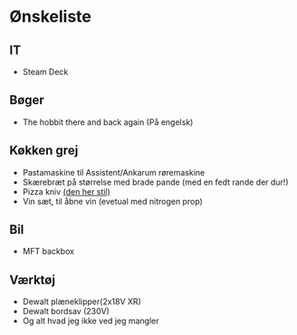 # Ønskeliste

## IT
- Steam Deck

## Bøger
- The hobbit there and back again (På engelsk)

## Køkken grej
- Pastamaskine til Assistent/Ankarum røremaskine
- Skærebræt på størrelse med brade pande (med en fedt rande der dur!)
- Pizza kniv [(den her stil)](https://www.morsoeshop.com/dk/produkter/kitchen/koekkenredskaber/morsoe-pizza--og-urteskaerer-200944.html)
- Vin sæt, til åbne vin (evetual med nitrogen prop)

## Bil
- MFT backbox

## Værktøj
- Dewalt plæneklipper(2x18V XR)
- Dewalt bordsav (230V)
- Og alt hvad jeg ikke ved jeg mangler
